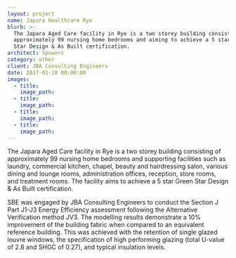 ```yaml
---
layout: project
name: Japara Healthcare Rye
blurb: >-
  The Japara Aged Care facility in Rye is a two storey building consisting of
  approximately 99 nursing home bedrooms and aiming to achieve a 5 star Green
  Star Design & As Built certification.
architect: Spowers
category: other
client: JBA Consulting Engineers
date: 2017-01-10 00:00:00
images:
  - title:
    image_path:
  - title:
    image_path:
  - title:
    image_path:
  - title:
    image_path:
---
```



The Japara Aged Care facility in Rye is a two storey building consisting of approximately 99 nursing home bedrooms and supporting facilities such as laundry, commercial kitchen, chapel, beauty and hairdressing salon, various dining and lounge rooms, administration offices, reception, store rooms, and treatment rooms. The facility aims to achieve a 5 star Green Star Design & As Built certification.

SBE was engaged by JBA Consulting Engineers to conduct the Section J Part J1-J3 Energy Efficiency assessment following the Alternative Verification method JV3. The modelling results demonstrate a 10% improvement of the building fabric when compared to an equivalent reference building. This was achieved with the retention of single glazed louvre windows, the specification of high performing glazing (total U-value of 2.8 and SHGC of 0.27), and typical insulation levels.